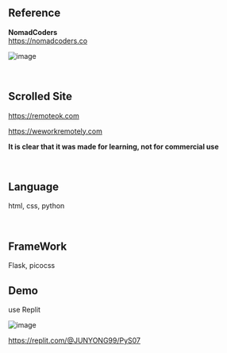## Reference
<strong>NomadCoders</strong> <br>
https://nomadcoders.co <br>

![image](https://user-images.githubusercontent.com/118879439/233120704-aefb7753-e67a-4222-afee-b15e6acf755a.png)

<br>

## Scrolled Site
https://remoteok.com <br>

https://weworkremotely.com <br>

<strong>It is clear that it was made for learning, not for commercial use</strong>

<br>

## Language
html, css, python 

<br>

## FrameWork
Flask, picocss

## Demo
use Replit <br>

![image](https://user-images.githubusercontent.com/118879439/233121974-0eab522e-1835-43b3-80cb-29b6c96957e6.png) <br>

https://replit.com/@JUNYONG99/PyS07 
